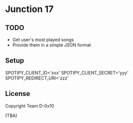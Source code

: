 # Junction 17

## TODO

* Get user's most played songs
* Provide them in a simple JSON format

## Setup

SPOTIPY_CLIENT_ID='xxx'
SPOTIPY_CLIENT_SECRET='yyy'
SPOTIPY_REDIRECT_URI='zzz'

## License

Copyright Team D-0x10

(TBA)

